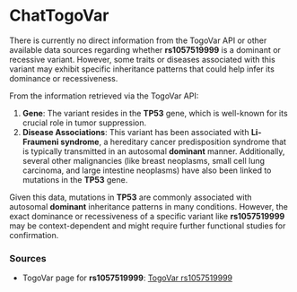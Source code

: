 # ChatTogoVar

There is currently no direct information from the TogoVar API or other available data sources regarding whether **rs1057519999** is a dominant or recessive variant. However, some traits or diseases associated with this variant may exhibit specific inheritance patterns that could help infer its dominance or recessiveness.

From the information retrieved via the TogoVar API:

1. **Gene**: The variant resides in the **TP53** gene, which is well-known for its crucial role in tumor suppression.
2. **Disease Associations**: This variant has been associated with **Li-Fraumeni syndrome**, a hereditary cancer predisposition syndrome that is typically transmitted in an autosomal **dominant** manner. Additionally, several other malignancies (like breast neoplasms, small cell lung carcinoma, and large intestine neoplasms) have also been linked to mutations in the **TP53** gene.

Given this data, mutations in **TP53** are commonly associated with autosomal **dominant** inheritance patterns in many conditions. However, the exact dominance or recessiveness of a specific variant like **rs1057519999** may be context-dependent and might require further functional studies for confirmation.

### Sources
- TogoVar page for **rs1057519999**: [TogoVar rs1057519999](https://www.ncbi.nlm.nih.gov/clinvar/variation/2748594)